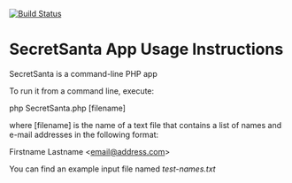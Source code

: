[![Build Status](https://travis-ci.org/joedavison/santa.svg?branch=master)](https://travis-ci.org/joedavison/santa)

SecretSanta App Usage Instructions
=====

SecretSanta is a command-line PHP app

To run it from a command line, execute:

php SecretSanta.php [filename]

where [filename] is the name of a text file that contains a list of names 
and e-mail addresses in the following format:

Firstname Lastname &lt;email@address.com&gt;

You can find an example input file named *test-names.txt*

